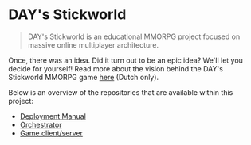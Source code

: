 # DAY's Stickworld
> DAY's Stickworld is an educational MMORPG project focused on massive online multiplayer architecture.

Once, there was an idea. Did it turn out to be an epic idea? We'll let you decide for yourself! Read more about the vision behind the DAY's Stickworld MMORPG game [here](https://github.com/days-stickworld/.github/blob/main/game_description.md) (Dutch only).  

Below is an overview of the repositories that are available within this project:
- [Deployment Manual](https://github.com/days-stickworld/deployment-manual)
- [Orchestrator](https://github.com/days-stickworld/orchestrator)
- [Game client/server](https://github.com/days-stickworld/game)
